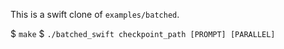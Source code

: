 This is a swift clone of `examples/batched`.

$ `make`
$ `./batched_swift checkpoint_path [PROMPT] [PARALLEL]`
